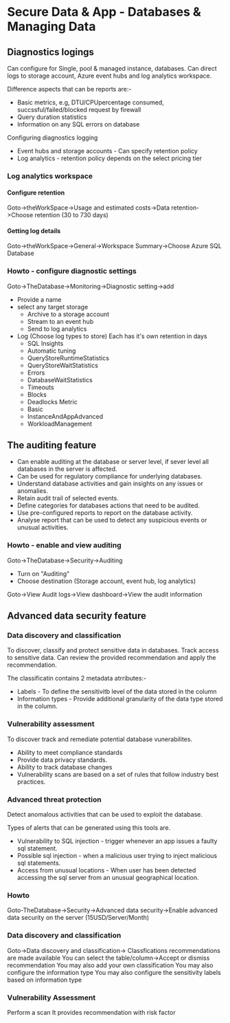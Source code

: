 # Secure Data & App - Databases & Managing Data

## Diagnostics logings

Can configure for Single, pool & managed instance, databases.
Can direct logs to storage account, Azure event hubs and log analytics workspace.

Difference aspects that can be reports are:-

* Basic metrics, e.g, DTU/CPUpercentage consumed, succssful/failed/blocked request by firewall
* Query duration statistics
* Information on any SQL errors on database

Configuring diagnostics logging

* Event hubs and storage accounts - Can specify retention policy
* Log analytics - retention policy depends on the select pricing tier

### Log analytics workspace

#### Configure retention

Goto->theWorkSpace->Usage and estimated costs->Data retention->Choose retention (30 to 730 days)

#### Getting log details

Goto->theWorkSpace->General->Workspace Summary->Choose Azure SQL Database

### Howto - configure diagnostic settings

Goto->TheDatabase->Monitoring->Diagnostic setting->add

* Provide a name
* select any target storage
  * Archive to a storage account
  * Stream to an event hub
  * Send to log analytics
* Log (Choose log types to store) Each has it's own retention in days
  * SQL Insights
  * Automatic tuning
  * QueryStoreRuntimeStatistics
  * QueryStoreWaitStatistics
  * Errors
  * DatabaseWaitStatistics
  * Timeouts
  * Blocks
  * Deadlocks
Metric
  * Basic
  * InstanceAndAppAdvanced
  * WorkloadManagement

## The auditing feature

* Can enable auditing at the database or server level, if sever level all databases in the server is affected.
* Can be used for regulatory compliance for underlying databases.
* Understand database activities and gain insights on any issues or anomalies.
* Retain audit trail of selected events.
* Define categories for databases actions that need to be audited.
* Use pre-configured reports to report on the database activity.
* Analyse report that can be used to detect any suspicious events or unusual activities.

### Howto - enable and view auditing

Goto->TheDatabase->Security->Auditing

* Turn on "Auditing"
* Choose destination (Storage account, event hub, log analytics)

Goto->View Audit logs->View dashboard->View the audit information

## Advanced data security feature

### Data discovery and classification

To discover, classify and protect sensitive data in databases. Track access to sensitive data.
Can review the provided recommendation and apply the recommendation.

The classificatin contains 2 metadata atrributes:-
* Labels - To define the sensitivitb level of the data stored in the column
* Information types - Provide additional granularity of the data type stored in the column.

### Vulnerability assessment

To discover track and remediate potential database vunerabilites.

* Ability to meet compliance standards
* Provide data privacy standards.
* Ability to track database changes
* Vulnerability scans are based on a set of rules that follow industry best practices.

### Advanced threat protection

Detect anomalous activities that can be used to exploit the database.

Types of alerts that can be generated using this tools are.

* Vulnerability to SQL injection - trigger whenever an app issues a faulty sql statement.
* Possible sql injection - when a malicious user trying to inject malicious sql statements.
* Access from unusual locations - When user has been detected accessing the sql server from an unusual geographical location.

### Howto

Goto-TheDatabase->Security->Advanced data security->Enable advanced data security on the server (15USD/Server/Month)

### Data discovery and classification

Goto->Data discovery and classification->
Classfications recommendations are made available
You can select the table/column->Accept or dismiss recommendation
You may also add your own classification
You may also configure the information type
You may also configure the sensitivity labels based on information type

### Vulnerability Assessment

Perform a scan
It provides recommendation with risk factor
